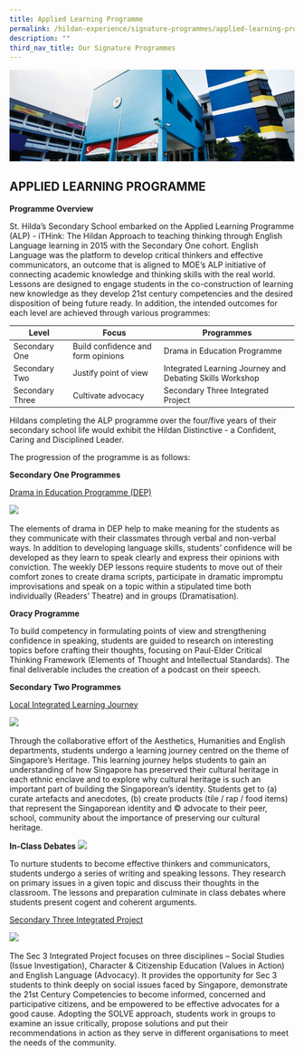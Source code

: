 ```yaml
---
title: Applied Learning Programme
permalink: /hildan-experience/signature-programmes/applied-learning-programme/
description: ""
third_nav_title: Our Signature Programmes
---
```

![](/images/Signature%20Programmes/DARE%20Banner.jpg)


APPLIED LEARNING PROGRAMME
--------------------------

**Programme Overview**

<style>{ margin:0;}  </style> St. Hilda’s Secondary School embarked on the Applied Learning Programme (ALP) - iTHink: The Hildan Approach to teaching thinking through English Language learning in 2015 with the Secondary One cohort. English Language was the platform to develop critical thinkers and effective communicators, an outcome that is aligned to MOE’s ALP initiative of connecting academic knowledge and thinking skills with the real world.  Lessons are designed to engage students in the co-construction of learning new knowledge as they develop 21st century competencies and the desired disposition of being future ready. In addition, the intended outcomes for each level are achieved through various programmes:<p></p>




| Level | Focus | Programmes |
| -------- | -------- | -------- |
| Secondary One   | Build confidence and form opinions     | Drama in Education Programme     |
| Secondary Two | Justify point of view | Integrated Learning Journey and Debating Skills Workshop
 |Secondary Three | Cultivate advocacy | Secondary Three Integrated Project |
 
<style>{ margin:0;}  </style> Hildans completing the ALP programme over the four/five years of their secondary school life would exhibit the Hildan Distinctive - a Confident, Caring and Disciplined Leader.
 
The progression of the programme is as follows:

**Secondary One Programmes**

<u>Drama in Education Programme (DEP)</u>

**![](https://lh3.googleusercontent.com/9Wqe7yvoQs8cMVEJqILc4SA0RufXDKEyfKZui_-TM69rmtb4FjRbeaR0llkAqXgPj5IVbATovbRSwaRfjQHtGRdWfyl4hOyDdt5OCUQ8ksbDlaQWq3FT0UhUmyICtsCAqimI5Y-Yv_NsrddLNFrKTl-qqk9wRzPqUITEXMIlcDRsI6YTYdoZVyjdacH_SFoP)**

<style>{ margin:0;}  </style>The elements of drama in DEP help to make meaning for the students as they communicate with their classmates through verbal and non-verbal ways. In addition to developing language skills, students’ confidence will be developed as they learn to speak clearly and express their opinions with conviction. The weekly DEP lessons require students to move out of their comfort zones to create drama scripts, participate in dramatic impromptu improvisations and speak on a topic within a stipulated time both individually (Readers’ Theatre) and in groups (Dramatisation).

**Oracy Programme**

<style>{ margin:0;}  </style>To build competency in formulating points of view and strengthening confidence in speaking, students are guided to research on interesting topics before crafting their thoughts, focusing on Paul-Elder Critical Thinking Framework (Elements of Thought and Intellectual Standards). The final deliverable includes the creation of a podcast on their speech.

**Secondary Two Programmes**

<u>Local Integrated Learning Journey</u>

**![](https://lh5.googleusercontent.com/K3tIUfMcZgwTImP6HQUo_MZYbk9PpKkOXeHLi1Ge1ZvwwzroZ0-JD5QTnyIkjYV02HHEdO0GP5FtzYKbPgpopm-qKBrpOWupVS9YQgEEwEE3xtoxjwALFf5lQ7fIheqzvmd2aNMYkIoLbO2vEiJ_e0E9Tz8oF77IzhVyQRgAi0BAfycbU1BZinGJ6m55jftU)**

<style>{ margin:0;}  </style>Through the collaborative effort of the Aesthetics, Humanities and English departments, students undergo a learning journey centred on the theme of Singapore’s Heritage. This learning journey helps students to gain an understanding of how Singapore has preserved their cultural heritage in each ethnic enclave and to explore why cultural heritage is such an important part of building the Singaporean’s identity. Students get to (a) curate artefacts and anecdotes, (b) create products (tile / rap / food items) that represent the Singaporean identity and © advocate to their peer, school, community about the importance of preserving our cultural heritage. 

**In-Class Debates**
**![](https://lh4.googleusercontent.com/HTJN5yU8nOtWr_yyDiGoTHoP9ya-l0_6HUnfRqLEEDp1X5YhMZxtSKrVCKQVBgznRk-jfYl6C3fl5VHVaacG7ZqZ1TQb1kFQDPuO9D-SDRWzES1GaAvw9NeUC6H7oRgWfrLF0Fo4iUANhpWadO9um6zsrfQd2I8HttLP3BNjSjlKJ7Rl6qV0Vt-xPmzBnef-)**

<style>{ margin:0;}  </style>To nurture students to become effective thinkers and communicators, students undergo a series of writing and speaking lessons. They research on primary issues in a given topic and discuss their thoughts in the classroom. The lessons and preparation culminate in class debates where students present cogent and coherent arguments.

<u>Secondary Three Integrated Project</u>

**![](https://lh4.googleusercontent.com/d3gxuW_Zmb1mevleixOcjIshbWUNVitNOPuvT6l60uMp5V7_rDfB6qIzSi6HFEOw57BvVy6JrZn2T0RKvNpJxLc-NxQWAOfpC5_8GF0shhy5K34cgHqRAZG1xFOGy06dsx54RlIwoYPsbu6a7JqZ0_7bpdm2mysh96Fi_-s4M9EYLS6ENlUyHParUlHPD6JI)**

<style>{ margin:0;}  </style>The Sec 3 Integrated Project focuses on three disciplines – Social Studies (Issue Investigation), Character &amp; Citizenship Education (Values in Action) and English Language (Advocacy). It provides the opportunity for Sec 3 students to think deeply on social issues faced by Singapore, demonstrate the 21st Century Competencies to become informed, concerned and participative citizens, and be empowered to be effective advocates for a good cause. Adopting the SOLVE approach, students work in groups to examine an issue critically, propose solutions and put their recommendations in action as they serve in different organisations to meet the needs of the community.